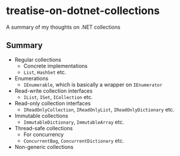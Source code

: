 # treatise-on-dotnet-collections
A summary of my thoughts on .NET collections


## Summary

- Regular collections
  - Concrete implementations
  - `List`, `HashSet` etc.
- Enumerations
  - `IEnumerable`, which is basically a wrapper on `IEnumerator`
- Read-write collection interfaces
  - `IList`, `ISet`, `ICollection` etc.
- Read-only collection interfaces
  - `IReadOnlyCollection`, `IReadOnlyList`, `IReadOnlyDictionary` etc.
- Immutable collections
  - `ImmutableDictionary`, `ImmutableArray` etc.
- Thread-safe collections
  - For concurrency
  - `ConcurrentBag`, `ConcurrentDictionary` etc.
- Non-generic collections
